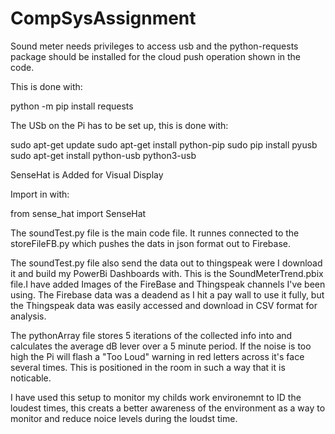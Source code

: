 # CompSysAssignment

Sound meter needs privileges to access usb and
the python-requests package should be installed
for the cloud push operation shown in the code.

This is done with:

python -m pip install requests

The USb on the Pi has to be set up, this is done with:

 sudo apt-get update
 sudo apt-get install python-pip
 sudo pip install pyusb
 sudo apt-get install python-usb python3-usb


SenseHat is Added for Visual Display

Import in with:

from sense_hat import SenseHat

The soundTest.py file is the main code file. It runnes connected to the storeFileFB.py which pushes the dats in json format out to Firebase.

The soundTest.py file also send the data out to thingspeak were I download it and build my PowerBi Dashboards with. This is the SoundMeterTrend.pbix file.I have added Images of the FireBase and Thingspeak channels I've been using. The Firebase data was a deadend as I hit a pay wall to use it fully, but the Thingspeak data was easily accessed and download in CSV format for analysis.

The pythonArray file stores 5 iterations of the collected info into and calculates the average dB lever over a 5 minute period. If the noise is too high the Pi will flash a "Too Loud" warning in red letters across it's face several times. This is positioned in the room in such a way that it is noticable. 

I have used this setup to monitor my childs work environemnt to ID the loudest times, this creats a better awareness of the environment as a way to monitor and reduce noice levels during the loudst time. 

